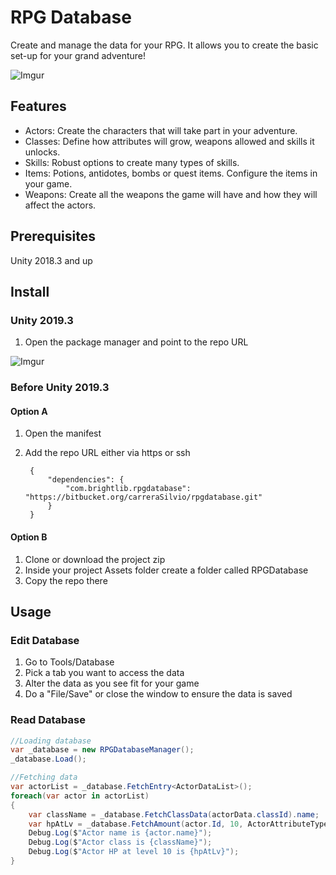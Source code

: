 # RPG Database
Create and manage the data for your RPG. It allows you to create the basic set-up for your grand adventure!

![Imgur](https://i.imgur.com/PbIrcef.gif)

## Features
* Actors: Create the characters that will take part in your adventure.
* Classes: Define how attributes will grow, weapons allowed and skills it unlocks.
* Skills: Robust options to create many types of skills.
* Items: Potions, antidotes, bombs or quest items. Configure the items in your game.
* Weapons: Create all the weapons the game will have and how they will affect the actors.

## Prerequisites
Unity 2018.3 and up

## Install

### Unity 2019.3
1. Open the package manager and point to the repo URL

![Imgur](https://i.imgur.com/iYGgINz.png)

### Before Unity 2019.3

#### Option A
1. Open the manifest
2. Add the repo URL either via https or ssh

		{
    		"dependencies": {
        		"com.brightlib.rpgdatabase": "https://bitbucket.org/carreraSilvio/rpgdatabase.git"
    		}
		}

#### Option B
1. Clone or download the project zip
2. Inside your project Assets folder create a folder called RPGDatabase
3. Copy the repo there

## Usage

### Edit Database
1. Go to Tools/Database
2. Pick a tab you want to access the data
3. Alter the data as you see fit for your game
4. Do a "File/Save" or close the window to ensure the data is saved

### Read Database

```csharp
//Loading database
var _database = new RPGDatabaseManager();
_database.Load();

//Fetching data 
var actorList = _database.FetchEntry<ActorDataList>();
foreach(var actor in actorList)
{
    var className = _database.FetchClassData(actorData.classId).name;
    var hpAtLv = _database.FetchAmount(actor.Id, 10, ActorAttributeType.HP);
    Debug.Log($"Actor name is {actor.name}");
    Debug.Log($"Actor class is {className}");
    Debug.Log($"Actor HP at level 10 is {hpAtLv}");
}
```
